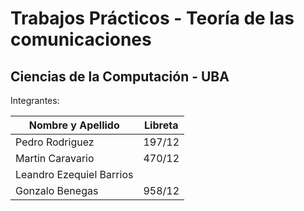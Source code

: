 # Trabajos Prácticos - Teoría de las comunicaciones #
## Ciencias de la Computación - UBA ##

Integrantes:

| Nombre y Apellido | Libreta |
| ----------------  |  -------|
| Pedro Rodriguez   | 197/12  |
| Martin Caravario  | 470/12  |
| Leandro Ezequiel Barrios |   |
| Gonzalo Benegas | 958/12  |
